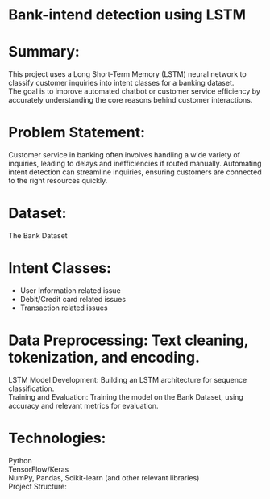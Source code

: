 # Bank-intend detection using LSTM

# Summary:

This project uses a Long Short-Term Memory (LSTM) neural network to classify customer inquiries into intent classes for a banking dataset.<br>
The goal is to improve automated chatbot or customer service efficiency by accurately understanding the core reasons behind customer interactions.
# Problem Statement:

Customer service in banking often involves handling a wide variety of inquiries, leading to delays and inefficiencies if routed manually.
Automating intent detection can streamline inquiries, ensuring customers are connected to the right resources quickly.
# Dataset:

The Bank Dataset 
# Intent Classes:
- User Information related issue
-  Debit/Credit card related issues
-   Transaction related issues
  
# Data Preprocessing: Text cleaning, tokenization, and encoding.
LSTM Model Development: Building an LSTM architecture for sequence classification.<br>
Training and Evaluation: Training the model on the Bank Dataset, using accuracy and relevant metrics for evaluation.<br>

# Technologies:
Python<br>
TensorFlow/Keras<br>
NumPy, Pandas, Scikit-learn (and other relevant libraries)<br>
Project Structure:
